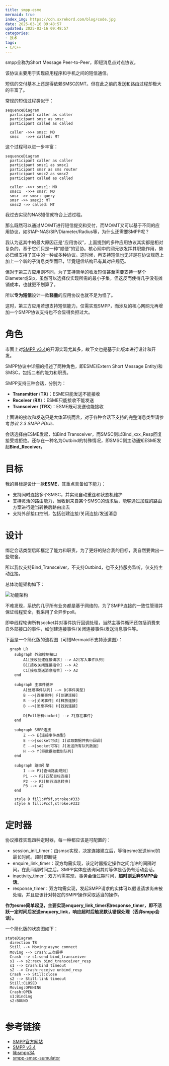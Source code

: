 ```yaml
---
title: smpp-esme
mermaid: true
index_img: https://cdn.sxrekord.com/blog/code.jpg
date: 2025-03-16 09:48:57
updated: 2025-03-16 09:48:57
categories:
- 技术
tags:
- C/C++
---
```


smpp全称为Short Message Peer-to-Peer，即短消息点对点协议。

该协议主要用于实现应用程序和手机之间的短信通信。

短信的交付基本上还是得依赖SMSC的MT。但在此之前的发送和路由过程却极大的丰富了。

常规的短信过程类似于：

```mermaid
sequenceDiagram
  participant caller as caller
  participant smsc as smsc
  participant called as called

  caller ->>+ smsc: MO
  smsc   ->>+ called: MT
```

这个过程可以进一步丰富：

```mermaid
sequenceDiagram
  participant caller as caller
  participant smsc1 as smsc1
  participant smsr as sms router
  participant smsc2 as smsc2
  participant called as called

  caller ->>+ smsc1: MO
  smsc1  ->>+ smsr: MO
  smsr ->> smsr: query
  smsr ->> smsc2: MT
  smsc2 ->> called: MT
```

我过去实现的NAS短信就符合上述过程。


那么既然可以通过MO/MT进行短信提交和交付，而MO/MT又可以基于不同的应用协议，如S1AP-NAS/SIP/Diameter/Radius等，为什么还需要SMPP呢？

我认为这其中的最大原因正是“应用协议”，上面提到的多种应用协议其实都是相对复杂的，基于它们只是一种“顺便”的妥协。核心网中的网元欲发挥其职能作用，势必已经支持了其中的一种或多种协议。这时候，再支持短信也无非是在协议规范上加上一个新的子消息类型而已，毕竟短信结构已有其对应规范。

但对于第三方应用则不同，为了支持简单的收发短信甚至需要支持一整个Diameter或Sip，虽然可以选择仅实现所需的最小子集，但这反而使得几乎没有摊销成本，也就更不划算了。

所以**专为短信**设计一款**轻量**的应用协议也就不足为怪了。

这时，第三方应用若想支持短信能力，仅需实现SMPP，而涉及的核心网网元再增加一个SMPP协议支持也不会显得负担过大。

# 角色

市面上对[SMPP v3.4](https://smpp.org/SMPP_v3_4_Issue1_2.pdf)的开源实现尤其多，故下文也是基于此版本进行设计和开发。

SMPP协议中详细的描述了两种角色，即ESME(Extern Short Message Entity)和SMSC，包括二者的能力和职责。

SMPP支持三种会话，分别为：

* **Transmitter** (**TX**)：ESME只能发送不能接收
* **Receiver** (**RX**)：ESME只能接收不能发送
* **Transceiver** (**TRX**)：ESME既可发送也能接收

上面讲的接收和发送只是大体笼统而言，对于各种会话下支持的完整消息类型请参考*协议 2.3 SMPP PDUs*.

会话选择由ESME发起，如Bind Transceiver，而SMSC侧以Bind_xxx_Resp回复接受或拒绝。还存在一种名为Outbind的特殊情况，即SMSC侧主动通知ESME发起**Bind_Receiver。**

# 目标

我的目标是设计一款**ESME**，其重点具备如下能力：

* 支持同时连接多个SMSC，并实现自动重连和状态机维护
* 支持灵活的路由能力，当收到来自某个SMSC的请求后，能够通过加载的路由方案进行适当转换后路由出去
* 支持外部接口控制，包括创建连接/关闭连接/发送消息

# 设计

绑定会话类型后即框定了能力和职责，为了更好的贴合我的目标，我自然要做出一些取舍。

所以我仅支持Bind_Transceiver，不支持Outbind，也不支持服务监听，仅支持主动连接。

总体功能架构如下：

![功能架构](https://cdn.sxrekord.com/v2/image-20250316110016-zoall7y.png)

不难发现，系统的几乎所有业务都是基于网络的，为了SMPP连接的一致性管理并保证线程安全，我采用了全异步poll。

即单线程轮询所有socket并对事件执行回调处理，当然主事件循环还包括消费来自外部接口的事件，如创建连接事件/关闭连接事件/发送消息事件等。

下面是一个简化版的流程图（可惜Mermaid不支持泳道图）：

```mermaid
  graph LR
    subgraph 外部控制接口
        A1[接收创建连接请求] --> A2[写入事件队列]
        B1[接收关闭连接指令] --> A2
        C1[接收发送消息指令] --> A2
    end

    subgraph 主事件循环
        A[处理事件队列] --> B{事件类型}
        B -->|连接事件| F[创建连接]
        B -->|关闭事件| G[释放连接]
        B -->|消息事件| H[找到连接]

        D[Poll所有socket] --> Z{存在事件}
    end

    subgraph SMPP连接
        Z --> E{连接事件类型}
        E -->|socket可读| I[读取数据并执行回调]
        E -->|socket可写| J[发送所有队列数据]
        H --> Y[将数据挂载到队列]
    end

    subgraph 路由引擎
        I --> P1[查询路由规则]
        P1 --> P2[匹配目标连接]
        P2 --> P3[执行消息转换]
        P3 --> A2
    end

    style D fill:#f9f,stroke:#333
    style A fill:#ccf,stroke:#333
```

# 定时器

协议推荐实现四种定时器，每一种都应该是可配置的：

* session_init_timer：由smsc实现，决定连接建立后，等待esme发送bind的最长时间。超时即断链
* enquire_link_timer：双方均需实现，该定时器指定操作之间允许的间隔时间，在此间隔时间之后，SMPP实体应该询问其对等体是否仍有活动会话。
* inactivity_timer：双方均需实现，事务会话过期时间，**超时则丢弃SMPP会话**。
* response_timer：双方均需实现，发起SMPP请求的实体可以假设请求尚未被处理，并且应该针对特定的SMPP操作采取适当的操作。

**作为esme简单起见，主要实现enquery_link_timer和response_timer，即不活跃一定时间后发送enquery_link，响应超时后触发默认错误处理（丢弃smpp会话）。**

一个简化版的状态图如下：

```mermaid
stateDiagram
  direction TB
  Still --> Moving:async connect
  Moving --> Crash:三次握手
  Crash --> s1:send bind_transceiver
  s1 --> s2:recv bind_transceiver_resp
  s1 --> Crash:bind timeout
  s2 --> Crash:receive unbind_resp
  Crash --> Still:close
  s2 --> Still:link timeout
  Still:CLOSED
  Moving:OPENING
  Crash:OPEN
  s1:Binding
  s2:BOUND


```

# 参考链接

* [SMPP官方网站](https://smpp.org/)
* [SMPP v3.4](https://smpp.org/SMPP_v3_4_Issue1_2.pdf)
* [libsmpp34](https://github.com/osmocom/libsmpp34)
* [smpp-smsc-sumulator](https://github.com/melroselabs/smpp-smsc-simulator)
